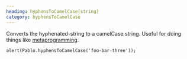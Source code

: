```yaml
--- 
heading: hyphensToCamelCase(string)
category: hyphensToCamelCase
---
```


Converts the hyphenated-string to a camelCase string. Useful for 
doing things like [metaprogramming](https://en.wikipedia.org/wiki/Metaprogramming).

    alert(Pablo.hyphensToCamelCase('foo-bar-three'));